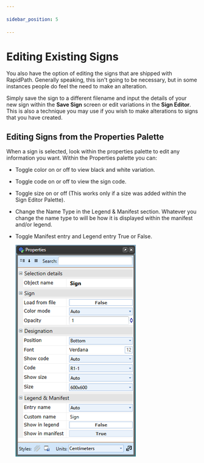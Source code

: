 ```yaml
---

sidebar_position: 5

---
```

# Editing Existing Signs

You also have the option of editing the signs that are shipped with RapidPath. Generally speaking, this isn't going to be necessary, but in some instances people do feel the need to make an alteration.

Simply save the sign to a different filename and input the details of your new sign within the **Save Sign** screen or edit variations in the **Sign Editor**. This is also a technique you may use if you wish to make alterations to signs that you have created.

## Editing Signs from the Properties Palette

When a sign is selected, look within the properties palette to edit any information you want. Within the Properties palette you can:

- Toggle color on or off to view black and white variation.
- Toggle code on or off to view the sign code.
- Toggle size on or off (This works only if a size was added within the Sign Editor Palette).
- Change the Name Type in the Legend & Manifest section. Whatever you change the name type to will be how it is displayed within the manifest and/or legend.
- Toggle Manifest entry and Legend entry True or False.

    ![Changing_Sign_Properties](./assets/Changing_Sign_Properties.png)
